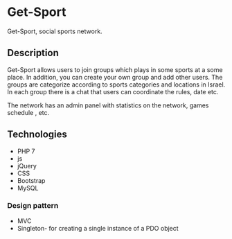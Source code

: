 # Get-Sport
Get-Sport, social sports network.

## Description
Get-Sport allows users to join groups which plays in some sports at a some place. In addition, you can create your own group and add other users.
The groups are categorize according to sports categories and locations in Israel.
In each group there is a chat that users can coordinate the rules, date etc.

The network has an admin panel with statistics on the network, games schedule , etc.

## Technologies
* PHP 7
* js
* jQuery
* CSS
* Bootstrap
* MySQL

### Design pattern
* MVC
* Singleton- for creating a single instance of a PDO object
